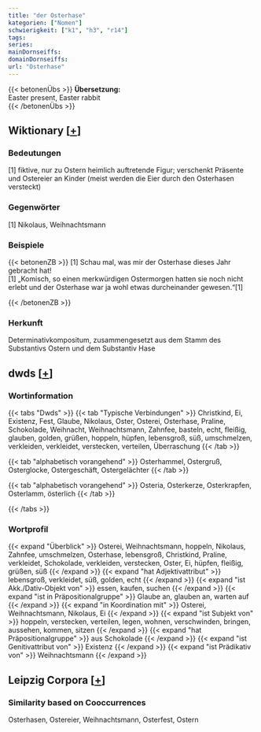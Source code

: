 ```yaml
---
title: "der Osterhase"
kategorien: ["Nomen"]
schwierigkeit: ["k1", "h3", "r14"]
tags:
series:
mainDornseiffs:
domainDornseiffs:
url: "Osterhase"
---
```


{{< betonenÜbs >}}
**Übersetzung:**  
Easter present, Easter rabbit  
{{< /betonenÜbs >}}

## Wiktionary [[+](https://de.wiktionary.org/wiki/Osterhase)]

### Bedeutungen
[1] fiktive, nur zu Ostern heimlich auftretende Figur; verschenkt Präsente und Ostereier an Kinder (meist werden die Eier durch den Osterhasen versteckt)  

### Gegenwörter
[1] Nikolaus, Weihnachtsmann  

### Beispiele
{{< betonenZB >}}
[1] Schau mal, was mir der Osterhase dieses Jahr gebracht hat!  
[1] „Komisch, so einen merkwürdigen Ostermorgen hatten sie noch nicht erlebt und der Osterhase war ja wohl etwas durcheinander gewesen.“[1]  

{{< /betonenZB >}}
### Herkunft
Determinativkompositum, zusammengesetzt aus dem Stamm des Substantivs Ostern und dem Substantiv Hase  



## dwds [[+](https://www.dwds.de/wb/Osterhase)]

### Wortinformation
{{< tabs "Dwds" >}}
{{< tab "Typische Verbindungen" >}}
Christkind, Ei, Existenz, Fest, Glaube, Nikolaus, Oster, Osterei, Osterhase, Praline, Schokolade, Weihnacht, Weihnachtsmann, Zahnfee, basteln, echt, fleißig, glauben, golden, grüßen, hoppeln, hüpfen, lebensgroß, süß, umschmelzen, verkleiden, verkleidet, verstecken, verteilen, Überraschung
{{< /tab >}}

{{< tab "alphabetisch vorangehend" >}}
Osterhammel, Ostergruß, Osterglocke, Ostergeschäft, Ostergelächter
{{< /tab >}}

{{< tab "alphabetisch vorangehend" >}}
Osteria, Osterkerze, Osterkrapfen, Osterlamm, österlich
{{< /tab >}}

{{< /tabs >}}

### Wortprofil
{{< expand "Überblick" >}} Osterei, Weihnachtsmann, hoppeln, Nikolaus, Zahnfee, umschmelzen, Osterhase, lebensgroß, Christkind, Praline, verkleidet, Schokolade, verkleiden, verstecken, Oster, Ei, hüpfen, fleißig, grüßen, süß {{< /expand >}}
{{< expand "hat Adjektivattribut" >}} lebensgroß, verkleidet, süß, golden, echt {{< /expand >}}
{{< expand "ist Akk./Dativ-Objekt von" >}} essen, kaufen, suchen {{< /expand >}}
{{< expand "ist in Präpositionalgruppe" >}} Glaube an, glauben an, warten auf {{< /expand >}}
{{< expand "in Koordination mit" >}} Osterei, Weihnachtsmann, Nikolaus, Ei {{< /expand >}}
{{< expand "ist Subjekt von" >}} hoppeln, verstecken, verteilen, legen, wohnen, verschwinden, bringen, aussehen, kommen, sitzen {{< /expand >}}
{{< expand "hat Präpositionalgruppe" >}} aus Schokolade {{< /expand >}}
{{< expand "ist Genitivattribut von" >}} Existenz {{< /expand >}}
{{< expand "ist Prädikativ von" >}} Weihnachtsmann {{< /expand >}}

## Leipzig Corpora [[+](https://corpora.uni-leipzig.de/en/res?word=Osterhase&corpusId=deu_newscrawl-public_2018)]


### Similarity based on Cooccurrences
Osterhasen, Ostereier, Weihnachtsmann, Osterfest, Ostern

